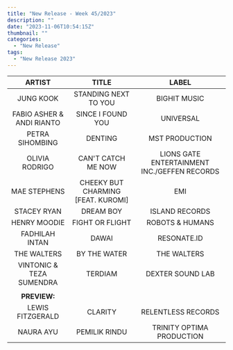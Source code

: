 ```yaml
---
title: "New Release - Week 45/2023"
description: ""
date: "2023-11-06T10:54:15Z"
thumbnail: ""
categories:
  - "New Release"
tags:
  - "New Release 2023"
---
```

<!--more-->
|ARTIST|TITLE|LABEL|
|:---:|:---:|:---:|
|JUNG KOOK|STANDING NEXT TO YOU|BIGHIT MUSIC|
|FABIO ASHER & ANDI RIANTO|SINCE I FOUND YOU|UNIVERSAL|
|PETRA SIHOMBING|DENTING|MST PRODUCTION|
|OLIVIA RODRIGO|CAN'T CATCH ME NOW|LIONS GATE ENTERTAINMENT INC./GEFFEN RECORDS|
|MAE STEPHENS|CHEEKY BUT CHARMING [FEAT. KUROMI]|EMI|
|STACEY RYAN|DREAM BOY|ISLAND RECORDS|
|HENRY MOODIE|FIGHT OR FLIGHT|ROBOTS & HUMANS|
|FADHILAH INTAN|DAWAI|RESONATE.ID|
|THE WALTERS|BY THE WATER|THE WALTERS|
|VINTONIC & TEZA SUMENDRA|TERDIAM|DEXTER SOUND LAB|
| | | |
|**PREVIEW:**| | |
|LEWIS FITZGERALD|CLARITY|RELENTLESS RECORDS|
|NAURA AYU|PEMILIK RINDU|TRINITY OPTIMA PRODUCTION|
